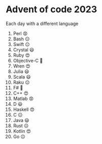 # Advent of code 2023

Each day with a different language

1. Perl 😡
2. Bash 😐
3. Swift 😐
4. Crystal 😃
5. Ruby 😍
6. Objective-C 💩
7. Wren 😍
8. Julia 😃
9. Scala 😃
10. Raku 😐
11. F# 💩
12. C++ 😍
13. Matlab 😡
14. D 😃
15. Haskell 😍
16. C 😐
17. Java 😃
18. Rust 😐
19. Kotlin 😍
20. Go 😐

